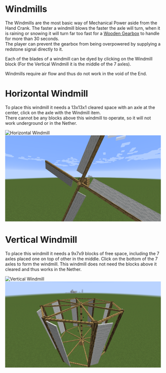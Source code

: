 # Windmills

 The Windmills are the most basic way of Mechanical Power aside from the Hand Crank.
 The faster a windmill blows the faster the axle will turn, when it is raining or snowing it will turn far too fast for a [Wooden Gearbox](wooden_gearbox.md) to handle for more than 30 seconds.  
 The player can prevent the gearbox from being overpowered by supplying a redstone signal directly to it.
  
 Each of the blades of a windmill can be dyed by clicking on the Windmill block (For the Vertical Windmill it is the middle of the 7 axles).
 
 Windmills require air flow and thus do not work in the void of the End.
# Horizontal Windmill
  
 To place this windmill it needs a 13x13x1 cleared space with an axle at the center, click on the axle with the Windmill item.  
 There cannot be any blocks above this windmill to operate, so it will not work underground or in the Nether.
 
 ![Horizontal Windmill](betterwithmods:docs/imgs/windmill-1.png)
 ![Horizontal Windmill](../../imgs/windmill-1.png)    

# Vertical Windmill
 To place this windmill it needs a 9x7x9 blocks of free space, including the 7 axles placed one on top of other in the middle. 
 Click on the bottom of the 7 axles to form the windmill.
 This windmill does not need the blocks above it cleared and thus works in the Nether.
 
 ![Vertical Windmill](betterwithmods:docs/imgs/windmill-2.png)
 ![Vertical Windmill](/imgs/windmill-2.png)